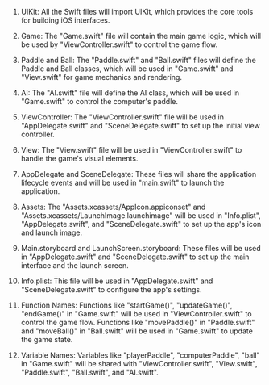 1. UIKit: All the Swift files will import UIKit, which provides the core tools for building iOS interfaces.

2. Game: The "Game.swift" file will contain the main game logic, which will be used by "ViewController.swift" to control the game flow.

3. Paddle and Ball: The "Paddle.swift" and "Ball.swift" files will define the Paddle and Ball classes, which will be used in "Game.swift" and "View.swift" for game mechanics and rendering.

4. AI: The "AI.swift" file will define the AI class, which will be used in "Game.swift" to control the computer's paddle.

5. ViewController: The "ViewController.swift" file will be used in "AppDelegate.swift" and "SceneDelegate.swift" to set up the initial view controller.

6. View: The "View.swift" file will be used in "ViewController.swift" to handle the game's visual elements.

7. AppDelegate and SceneDelegate: These files will share the application lifecycle events and will be used in "main.swift" to launch the application.

8. Assets: The "Assets.xcassets/AppIcon.appiconset" and "Assets.xcassets/LaunchImage.launchimage" will be used in "Info.plist", "AppDelegate.swift", and "SceneDelegate.swift" to set up the app's icon and launch image.

9. Main.storyboard and LaunchScreen.storyboard: These files will be used in "AppDelegate.swift" and "SceneDelegate.swift" to set up the main interface and the launch screen.

10. Info.plist: This file will be used in "AppDelegate.swift" and "SceneDelegate.swift" to configure the app's settings.

11. Function Names: Functions like "startGame()", "updateGame()", "endGame()" in "Game.swift" will be used in "ViewController.swift" to control the game flow. Functions like "movePaddle()" in "Paddle.swift" and "moveBall()" in "Ball.swift" will be used in "Game.swift" to update the game state.

12. Variable Names: Variables like "playerPaddle", "computerPaddle", "ball" in "Game.swift" will be shared with "ViewController.swift", "View.swift", "Paddle.swift", "Ball.swift", and "AI.swift".